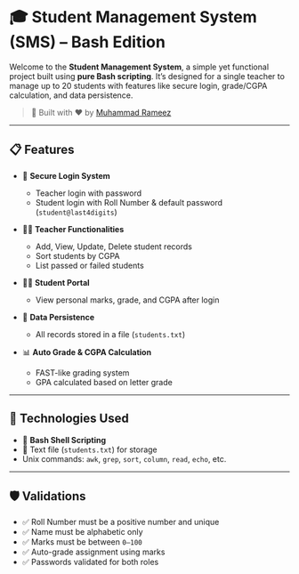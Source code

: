 # 🎓 Student Management System (SMS) – Bash Edition

Welcome to the **Student Management System**, a simple yet functional project built using **pure Bash scripting**. It’s designed for a single teacher to manage up to 20 students with features like secure login, grade/CGPA calculation, and data persistence.

> 🚀 Built with ❤️ by [Muhammad Rameez](https://www.linkedin.com/in/rameez2005/)

---

## 📋 Features

- 🔐 **Secure Login System**
  - Teacher login with password
  - Student login with Roll Number & default password (`student@last4digits`)

- 🧑‍🏫 **Teacher Functionalities**
  - Add, View, Update, Delete student records
  - Sort students by CGPA
  - List passed or failed students

- 👨‍🎓 **Student Portal**
  - View personal marks, grade, and CGPA after login

- 📁 **Data Persistence**
  - All records stored in a file (`students.txt`)

- 📊 **Auto Grade & CGPA Calculation**
  - FAST-like grading system
  - GPA calculated based on letter grade

---

## 🧠 Technologies Used

- 🐚 **Bash Shell Scripting**
- 📄 Text file (`students.txt`) for storage
- Unix commands: `awk`, `grep`, `sort`, `column`, `read`, `echo`, etc.

---

## 🛡️ Validations

- ✅ Roll Number must be a positive number and unique  
- ✅ Name must be alphabetic only  
- ✅ Marks must be between `0–100`  
- ✅ Auto-grade assignment using marks  
- ✅ Passwords validated for both roles

